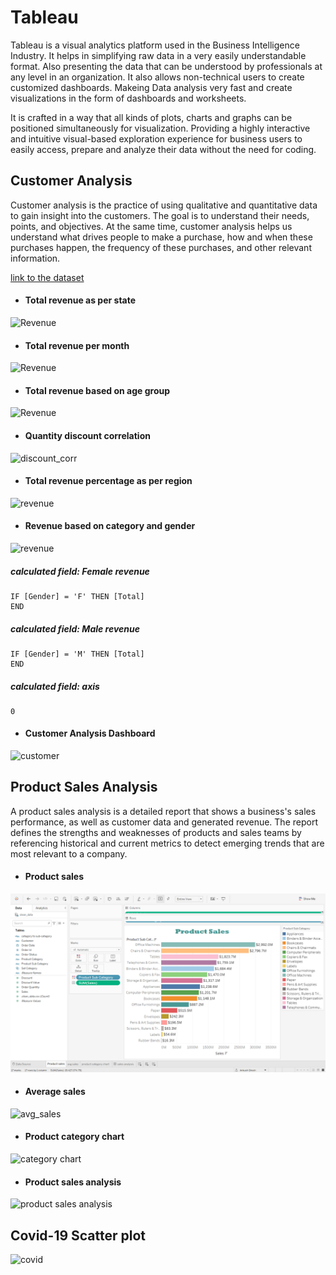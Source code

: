 
# Tableau
Tableau is a visual analytics platform used in the Business Intelligence Industry.  It helps in simplifying raw data in a very easily understandable format. Also presenting the data that can be understood by professionals at any level in an organization. It also allows non-technical users to create customized dashboards. Makeing Data analysis very fast and create visualizations in the form of dashboards and worksheets. 

It is crafted in a way that all kinds of plots, charts and graphs can be positioned simultaneously for visualization. Providing a highly interactive and intuitive visual-based exploration experience for business users to easily access, prepare and analyze their data without the need for coding.





## Customer Analysis
Customer analysis is the practice of using qualitative and quantitative data to gain insight into the customers. The goal is to understand their needs, points, and objectives. At the same time, customer analysis helps us understand what drives people to make a purchase, how and when these purchases happen, the frequency of these purchases, and other relevant information.

[link to the dataset](https://www.kaggle.com/datasets/saileshedara/customer-analysis)

- #### Total revenue as per state
![Revenue](https://github.com/DragnaRR/Tableau-analysis/assets/95096810/0129f13f-9a08-4e5d-ba4b-56aa1defed5d)

- #### Total revenue per month
![Revenue](https://github.com/DragnaRR/Tableau-analysis/assets/95096810/76942bdf-6c48-4d91-bfbe-655b01811d18)

- #### Total revenue based on age group
![Revenue](https://github.com/DragnaRR/Tableau-analysis/assets/95096810/29634c36-689e-4118-8c53-6b40c64aa112)

- #### Quantity discount correlation
![discount_corr](https://github.com/DragnaRR/Tableau-analysis/assets/95096810/e60184af-a6dd-4751-93ad-0d2974009e31)

- #### Total revenue percentage as per region
![revenue](https://github.com/DragnaRR/Tableau-analysis/assets/95096810/4f3cafed-42ee-4aeb-84cb-994863aa60d1)

- #### Revenue based on category and gender
![revenue](https://github.com/DragnaRR/Tableau-analysis/assets/95096810/af9ec052-1831-452e-8851-5ec711916bf5)
##### calculated field: Female revenue
```
IF [Gender] = 'F' THEN [Total]
END
```
##### calculated field: Male revenue
```
IF [Gender] = 'M' THEN [Total]
END
```
##### calculated field: axis
```
0
```
- #### Customer Analysis Dashboard
![customer](https://github.com/DragnaRR/Tableau-analysis/assets/95096810/357a9ce3-1de2-4dbb-bff4-802afa0a1069)

## Product Sales Analysis
A product sales analysis is a detailed report that shows a business's sales performance, as well as customer data and generated revenue. The report defines the strengths and weaknesses of products and sales teams by referencing historical and current metrics to detect emerging trends that are most relevant to a company.

- #### Product sales
![product sales](https://github.com/DragnaRR/Tableau-analysis/blob/main/screenshots/product_sales.PNG)

- #### Average sales
![avg_sales](https://github.com/DragnaRR/Tableau-analysis/assets/95096810/8d551f59-819c-4a8c-a4c8-742dac145db6)

- #### Product category chart
![category chart](https://github.com/DragnaRR/Tableau-analysis/assets/95096810/8f9c550c-55da-4fc1-9723-4026ee8c7fa2)

- #### Product sales analysis
![product sales analysis](https://github.com/DragnaRR/Tableau-analysis/assets/95096810/edc70ff6-3647-413c-b4fc-05770416b8ab)


## Covid-19 Scatter plot
![covid](https://github.com/DragnaRR/Tableau-analysis/assets/95096810/1399e842-fd09-49a6-b9e3-06bf3472d724)
